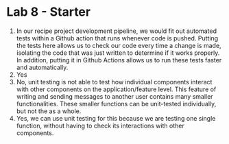 # Lab 8 - Starter

1. In our recipe project development pipeline, we would fit out automated tests within a Github action that runs whenever code is pushed. Putting the tests here allows us to check our code every time a change is made, isolating the code that was just written to determine if it works properly. In addition, putting it in Github Actions allows us to run these tests faster and automatically.
2. Yes
3. No, unit testing is not able to test how individual components interact with other components on the application/feature level. This feature of writing and sending messages to another user contains many smaller functionalities. These smaller functions can be unit-tested individually, but not the as a whole.
4. Yes, we can use unit testing for this because we are testing one single function, without having to check its interactions with other components.